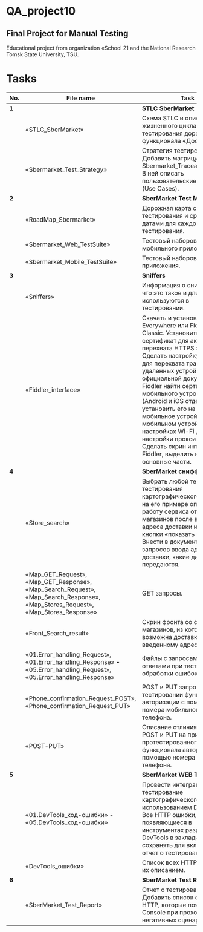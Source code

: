 # QA_project10
Final Project for Manual Testing
---

Educational project from organization «School 21 and the National Research Tomsk State University, TSU.

<h1>Tasks</h1>

| No. | File name | Task | Status |
| --- | ----------------------| --------------------------------------------------------------------------- | ------ |
| **1** |  | **STLC SberMarket** | |
| | «STLC_SberMarket» | Схема STLC и описание жизненного цикла тестирования доработки функционала «Доставка». | ✅ |
| | «Sbermarket_Test_Strategy» | Стратегия тестирования. Добавить матрицу покрытия Sbermarket_Traceability_Matrix. В ней описать пользовательские сценарии (Use Cases). | ✅ |
| **2** |  | **SberMarket Test Model** | |
| | «RoadMap_Sbermarket» | Дорожная карта с этапами тестирования и сроками/датами для каждого этапа тестирования. | ✅ |
| | «Sbermarket_Web_TestSuite» | Тестовый наборов для мобильного приложения. | ✅ |
| | «Sbermarket_Mobile_TestSuite» | Тестовый наборов для веб-приложения. | ✅ |
| **3** |  | **Sniffers** | |
| | «Sniffers» | Информация о снифферах: что это такое и для чего используются в тестировании. | ✅ |
| | «Fiddler_interface» | Скачать и установить Fiddler Everywhere или Fiddler Classic. Установить в Fiddler сертификат для активации перехвата HTTPS запросов. Сделать настройку в Fiddler для перехвата трафика с удаленных устройств. В официальной документации Fiddler найти сертификат для мобильного устройства (Android и iOS отдельно) и установить его на свое мобильное устройство. На мобильном устройстве в настройках Wi-Fi добавить настройки прокси-сервера. Сделать скрин интерфейса Fiddler, выделить в нем три основные части. | ✅ |
| **4** |  | **SberMarket сниффер Testing** | |
| | «Store_search» | Выбрать любой тест-кейс тестирования картографического сервиса и на его примере описать работу сервиса отображения магазинов после ввода адреса доставки и нажатия кнопки «показать магазины». Внести в документ описание запросов ввода адреса для доставки, какие данные в них передаются. | ✅ |
| | «Map_GET_Request», «Map_GET_Response», «Map_Search_Request», «Map_Search_Response», «Map_Stores_Request», «Map_Stores_Response» | GET запросы. | ✅ |
| | «Front_Search_result» | Скрин фронта со списком магазинов, из которых возможна доставка по введенному адресу. | ✅ |
| | «01.Error_handling_Request», «01.Error_handling_Response» **-** «05.Error_handling_Request», «05.Error_handling_Response» | Файлы с запросами и ответами при тестировании обработки ошибок. | ✅ |
| | «Phone_confirmation_Request_POST», «Phone_confirmation_Request_PUT» | POST и PUT запросы при тестировании функционала авторизации с помощью номера мобильного телефона. | ✅ |
| | «POST-PUT» | Описание отличия запросов POST и PUT на примере протестированного функционала авторизации с помощью номера мобильного телефона. | ✅ |
| **5** |  | **SberMarket WEB Testing** | |
| | «01.DevTools_код-ошибки» **-** «05.DevTools_код-ошибки»| Провести интеграционное тестирование картографического сервиса с использованием DevTools. Все HTTP ошибки, появляющиеся в инструментах разработчика DevTools в закладке Console сохранять для включения в отчет о тестировании. | ✅ |
| | «DevTools_ошибки» | Список всех HTTP ошибок и их описанием. | ✅ |
| **6** |  | **SberMarket Test Report** | |
| | «SberMarket_Test_Report» | Отчет о тестировании. Добавить список ошибок HTTP, которые появились в Console при прохождении негативных сценариев. | ✅ |
